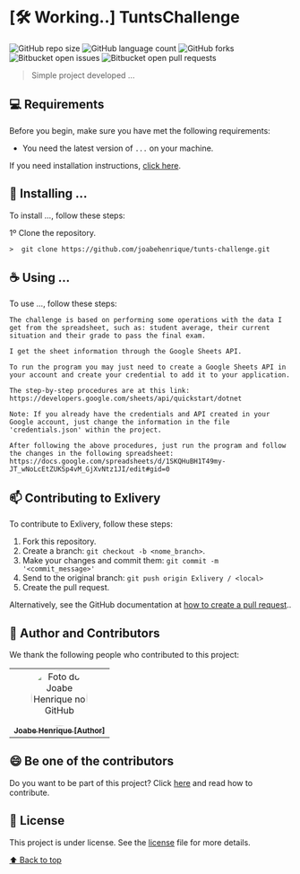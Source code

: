# [:hammer_and_wrench: Working..] TuntsChallenge

![GitHub repo size](https://img.shields.io/github/repo-size/joabehenrique/tunts-challenge?style=flat)
![GitHub language count](https://img.shields.io/github/languages/count/joabehenrique/tunts-challenge?style=flat)
![GitHub forks](https://img.shields.io/github/forks/joabehenrique/tunts-challenge?style=flat)
![Bitbucket open issues](https://img.shields.io/bitbucket/issues/joabehenrique/tunts-challenge?style=flat)
![Bitbucket open pull requests](https://img.shields.io/bitbucket/pr-raw/joabehenrique/tunts-challenge?style=flat)

> Simple project developed ...

## 💻 Requirements

Before you begin, make sure you have met the following requirements:

- You need the latest version of `...` on your machine.

If you need installation instructions, [click here]("...").

## 🚀 Installing ...

To install ..., follow these steps:

1º Clone the repository.

```
>  git clone https://github.com/joabehenrique/tunts-challenge.git
```

## ☕ Using ...

To use ..., follow these steps:

```
The challenge is based on performing some operations with the data I get from the spreadsheet, such as: student average, their current situation and their grade to pass the final exam.

I get the sheet information through the Google Sheets API.

To run the program you may just need to create a Google Sheets API in your account and create your credential to add it to your application.

The step-by-step procedures are at this link: https://developers.google.com/sheets/api/quickstart/dotnet

Note: If you already have the credentials and API created in your Google account, just change the information in the file 'credentials.json' within the project.

After following the above procedures, just run the program and follow the changes in the following spreadsheet: https://docs.google.com/spreadsheets/d/1SKQHuBH1T49my-JT_wNoLcEtZUKSp4vM_GjXvNtz1JI/edit#gid=0
```

## 📫 Contributing to Exlivery

To contribute to Exlivery, follow these steps:

1. Fork this repository.
2. Create a branch: `git checkout -b <nome_branch>`.
3. Make your changes and commit them: `git commit -m '<commit_message>'`
4. Send to the original branch: `git push origin Exlivery / <local>`
5. Create the pull request.

Alternatively, see the GitHub documentation at [how to create a pull request](https://help.github.com/en/github/collaborating-with-issues-and-pull-requests/creating-a-pull-request)..

## 🤝 Author and Contributors

We thank the following people who contributed to this project:

<table>
  <tr>
    <td align="center">
      <a href="https://github.com/joabehenrique">
        <img src="https://avatars3.githubusercontent.com/u/64988299" width="100px" style="border-radius: 90px" alt="Foto do Joabe Henrique no GitHub"/><br>
        <sub>
          <b>Joabe Henrique [Author]</b>
        </sub>
      </a>
    </td>
  </tr>
</table>

## 😄 Be one of the contributors<br>

Do you want to be part of this project? Click [here](https://github.com/joabehenrique/tunts-challenge/blob/main/CONTRIBUTING.md) and read how to contribute.

## 📝 License

This project is under license. See the [license](https://github.com/joabehenrique/tunts-challenge/blob/main/LICENSE.md) file for more details.

[⬆ Back to top](#TuntsChallenge)<br>
